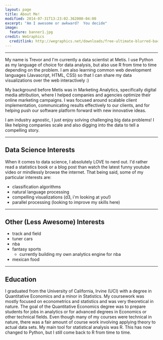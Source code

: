 ```yaml
---
layout: page
title: About Me!
modified: 2014-07-31T13:23:02.362000-04:00
excerpt: "Am I awesome or awkward?  You decide"
image:
  feature: banner1.jpg
credit: WeGraphics
  creditlink: http://wegraphics.net/downloads/free-ultimate-blurred-background-pack/
---
```


---
My name is Trevor and I'm currently a data scientist at Metis.  I use Python as my language of choice for data analysis, but also use R from time to time depending on the problem.  I am also learning common web development languages (Javascript, HTML, CSS) so that I can share my data visualizations over the web interactively :)

My background before Metis was in Marketing Analytics, specifically digital media attribution, where I helped companies and agencies optimize their online marketing campaigns.  I was focused around scalable client implementation, communicating results effectively to our clients, and for helping push our software platform forward with new innovative ideas.

I am industry agnostic, I just enjoy solving challenging big data problems!  I like helping companies scale and also digging into the data to tell a compelling story.

---

## Data Science Interests

When it comes to data science, I absolutely LOVE to nerd out.  I'd rather read a statistics book or a blog post than watch the latest funny youtube video or mindlessly browse the internet.  That being said, some of my particular interests are:

- classification algorithms
- natural language processing
- compelling visualizations (d3, i'm looking at you!)
- parallel processing (looking to improve my skills here)

---

## Other (Less Awesome) Interests

- track and field
- tuner cars
- nba
- fantasy sports
    - currently building my own analytics engine for nba
- mexican food

---

## Education

I graduated from the University of California, Irvine (UCI) with a degree in Quantitative Economics and a minor in Statistics.  My coursework was mostly focused on econometrics and statistics and was very theoretical in nature.  The goal of the Quantitative Economics degree was to prepare students for jobs in analytics or for advanced degrees in Economics or other technical fields.  Even though many of my courses were technical in nature, there was a fair amount of course work involving applying theory to actual data sets.  My main tool for statistical analysis was R.  This has now changed to Python, but I still come back to R from time to time.



